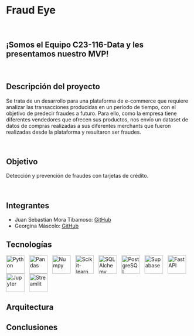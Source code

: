 <H1>Fraud Eye</H1>
</BR>
<H2>¡Somos el Equipo C23-116-Data y les presentamos nuestro MVP!</H2>
</BR>
<H2>Descripción del proyecto</H2>
<P>Se trata de un desarrollo para una plataforma de e-commerce que requiere analizar las transacciones producidas en un período de tiempo, con el objetivo de predecir fraudes a futuro. Para ello, como la empresa tiene diferentes vendedores que ofrecen sus productos, nos envío un dataset de datos de compras realizadas a sus diferentes merchants que fueron realizadas desde la plataforma y resultaron ser fraudes.</P>
</BR>
<H2>Objetivo</H2>
<P>Detección y prevención de fraudes con tarjetas de crédito.</P>
</BR>

## Integrantes

- Juan Sebastian Mora Tibamoso: [GitHub](https://github.com/JSEB99)
- Georgina Máscolo: [GitHub](https://github.com/GeoArg)

## Tecnologías

<img align="left" alt="Python" width="50px" style="padding-right:10px" src="https://cdn.jsdelivr.net/gh/devicons/devicon@latest/icons/python/python-original.svg"/>
<img align="left" alt="Pandas" width="50px" style="padding-right:10px" src="https://cdn.jsdelivr.net/gh/devicons/devicon@latest/icons/pandas/pandas-original-wordmark.svg"/>
<img align="left" alt="Numpy" width="50px" style="padding-right:10px" src="https://cdn.jsdelivr.net/gh/devicons/devicon@latest/icons/numpy/numpy-plain.svg"/>
<img align="left" alt="Scikit-learn" width="50px" style="padding-right:10px" src="https://cdn.jsdelivr.net/gh/devicons/devicon@latest/icons/scikitlearn/scikitlearn-original.svg"/>
<img align="left" alt="SQLAlchemy" width="50px" style="padding-right:10px" src="https://cdn.jsdelivr.net/gh/devicons/devicon@latest/icons/sqlalchemy/sqlalchemy-original-wordmark.svg"/>
<img align="left" alt="PostgreSQL" width="50px" style="padding-right:10px" src="https://cdn.jsdelivr.net/gh/devicons/devicon@latest/icons/postgresql/postgresql-original.svg"/>
<img align="left" alt="Supabase" width="50px" style="padding-right:10px" src="https://cdn.jsdelivr.net/gh/devicons/devicon@latest/icons/supabase/supabase-original.svg"/>
<img align="left" alt="FastAPI" width="50px" style="padding-right:10px" src="https://cdn.jsdelivr.net/gh/devicons/devicon@latest/icons/fastapi/fastapi-original.svg"/>
<img align="left" alt="Jupyter" width="50px" style="padding-right:10px" src="https://cdn.jsdelivr.net/gh/devicons/devicon@latest/icons/jupyter/jupyter-original.svg"/>
<img align="left" alt="Streamlit" width="50px" style="padding-right:10px" src="https://cdn.jsdelivr.net/gh/devicons/devicon@latest/icons/streamlit/streamlit-plain-wordmark.svg"/>

<br clear="left">

## Arquitectura

## Conclusiones
